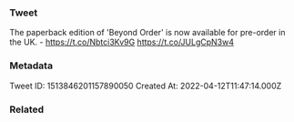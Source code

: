 ### Tweet
The paperback edition of 'Beyond Order' is now available for pre-order in the UK. - https://t.co/Nbtci3Kv9G https://t.co/JULgCpN3w4

### Metadata
Tweet ID: 1513846201157890050
Created At: 2022-04-12T11:47:14.000Z

### Related

